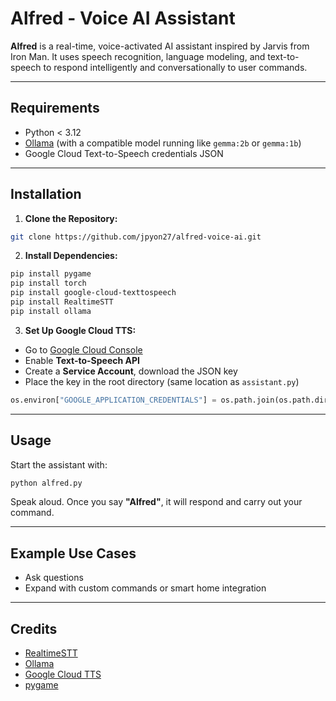 # Alfred - Voice AI Assistant

**Alfred** is a real-time, voice-activated AI assistant inspired by Jarvis from Iron Man. It uses speech recognition, language modeling, and text-to-speech to respond intelligently and conversationally to user commands.

---

## Requirements

- Python < 3.12
- [Ollama](https://ollama.com) (with a compatible model running like `gemma:2b` or `gemma:1b`)
- Google Cloud Text-to-Speech credentials JSON

---

## Installation

1. **Clone the Repository:**

```bash
git clone https://github.com/jpyon27/alfred-voice-ai.git
```

2. **Install Dependencies:**

```bash
pip install pygame
pip install torch
pip install google-cloud-texttospeech
pip install RealtimeSTT
pip install ollama
```

3. **Set Up Google Cloud TTS:**

- Go to [Google Cloud Console](https://console.cloud.google.com/)
- Enable **Text-to-Speech API**
- Create a **Service Account**, download the JSON key
- Place the key in the root directory (same location as `assistant.py`)

```python
os.environ["GOOGLE_APPLICATION_CREDENTIALS"] = os.path.join(os.path.dirname(__file__), "your_credentials_file.json")
```

---

## Usage

Start the assistant with:

```bash
python alfred.py
```

Speak aloud. Once you say **"Alfred"**, it will respond and carry out your command.

---

## Example Use Cases

- Ask questions
- Expand with custom commands or smart home integration

---

## Credits

- [RealtimeSTT](https://github.com/SYSTRAN/RealtimeSTT)
- [Ollama](https://ollama.com/)
- [Google Cloud TTS](https://cloud.google.com/text-to-speech)
- [pygame](https://www.pygame.org/)
